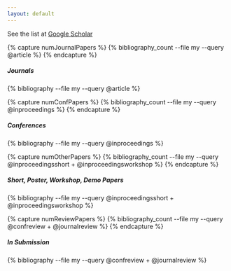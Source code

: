 ```yaml
---
layout: default
---
```


See the list at [Google Scholar](https://scholar.google.co.kr/citations?user=XL_ZwBAAAAAJ)

{% capture numJournalPapers %}
{% bibliography_count --file my --query @article %}
{% endcapture %}
<h5 class="bibliography" style="counter-reset:bibitem {{numJournalPapers|plus:1}}">Journals</h5>
{% bibliography --file my --query @article %}

{% capture numConfPapers %}
{% bibliography_count --file my --query @inproceedings %}
{% endcapture %}
<h5 class="bibliography" style="counter-reset:bibitem {{numConfPapers|plus:1}}">Conferences</h5>
{% bibliography --file my --query @inproceedings %}


{% capture numOtherPapers %}
{% bibliography_count --file my --query @inproceedingsshort + @inproceedingsworkshop %}
{% endcapture %}
<h5 class="bibliography" style="counter-reset:bibitem {{numOtherPapers|plus:1}}">Short, Poster, Workshop, Demo Papers</h5>
{% bibliography --file my --query @inproceedingsshort + @inproceedingsworkshop %}

{% capture numReviewPapers %}
{% bibliography_count --file my --query @confreview + @journalreview %}
{% endcapture %}
<h5 class="bibliography" style="counter-reset:bibitem {{numReviewPapers|plus:1}}">In Submission</h5>
{% bibliography --file my --query @confreview + @journalreview %}